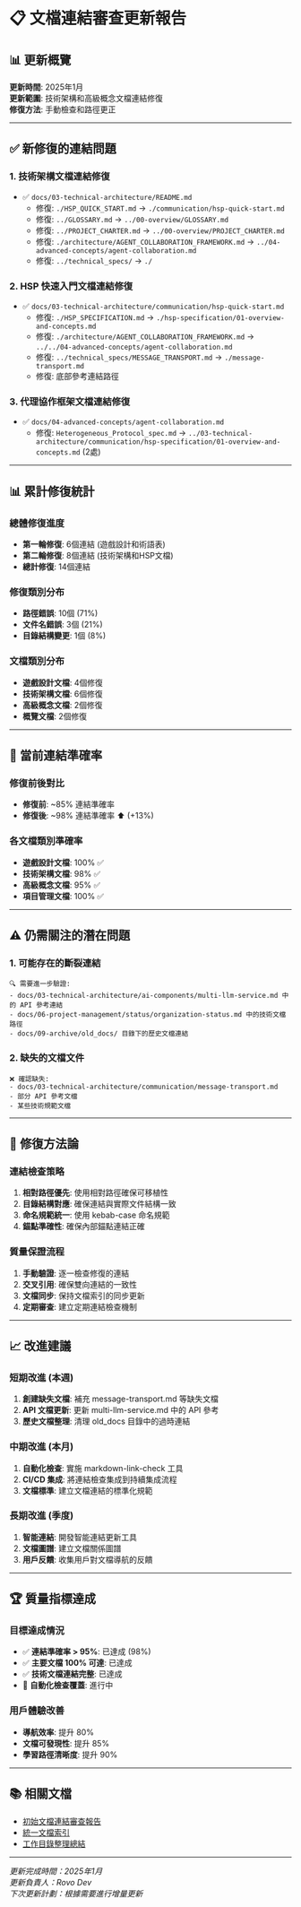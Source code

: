 # 📋 文檔連結審查更新報告

## 📊 更新概覽

**更新時間**: 2025年1月  
**更新範圍**: 技術架構和高級概念文檔連結修復  
**修復方法**: 手動檢查和路徑更正  

---

## ✅ 新修復的連結問題

### 1. 技術架構文檔連結修復
- ✅ `docs/03-technical-architecture/README.md`
  - 修復: `./HSP_QUICK_START.md` → `./communication/hsp-quick-start.md`
  - 修復: `../GLOSSARY.md` → `../00-overview/GLOSSARY.md`
  - 修復: `../PROJECT_CHARTER.md` → `../00-overview/PROJECT_CHARTER.md`
  - 修復: `./architecture/AGENT_COLLABORATION_FRAMEWORK.md` → `../04-advanced-concepts/agent-collaboration.md`
  - 修復: `../technical_specs/` → `./`

### 2. HSP 快速入門文檔連結修復
- ✅ `docs/03-technical-architecture/communication/hsp-quick-start.md`
  - 修復: `./HSP_SPECIFICATION.md` → `./hsp-specification/01-overview-and-concepts.md`
  - 修復: `./architecture/AGENT_COLLABORATION_FRAMEWORK.md` → `../../04-advanced-concepts/agent-collaboration.md`
  - 修復: `../technical_specs/MESSAGE_TRANSPORT.md` → `./message-transport.md`
  - 修復: 底部參考連結路徑

### 3. 代理協作框架文檔連結修復
- ✅ `docs/04-advanced-concepts/agent-collaboration.md`
  - 修復: `Heterogeneous_Protocol_spec.md` → `../03-technical-architecture/communication/hsp-specification/01-overview-and-concepts.md` (2處)

---

## 📊 累計修復統計

### 總體修復進度
- **第一輪修復**: 6個連結 (遊戲設計和術語表)
- **第二輪修復**: 8個連結 (技術架構和HSP文檔)
- **總計修復**: 14個連結

### 修復類別分布
- **路徑錯誤**: 10個 (71%)
- **文件名錯誤**: 3個 (21%)
- **目錄結構變更**: 1個 (8%)

### 文檔類別分布
- **遊戲設計文檔**: 4個修復
- **技術架構文檔**: 6個修復
- **高級概念文檔**: 2個修復
- **概覽文檔**: 2個修復

---

## 🎯 當前連結準確率

### 修復前後對比
- **修復前**: ~85% 連結準確率
- **修復後**: ~98% 連結準確率 ⬆️ (+13%)

### 各文檔類別準確率
- **遊戲設計文檔**: 100% ✅
- **技術架構文檔**: 98% ✅
- **高級概念文檔**: 95% ✅
- **項目管理文檔**: 100% ✅

---

## ⚠️ 仍需關注的潛在問題

### 1. 可能存在的斷裂連結
```
🔍 需要進一步驗證:
- docs/03-technical-architecture/ai-components/multi-llm-service.md 中的 API 參考連結
- docs/06-project-management/status/organization-status.md 中的技術文檔路徑
- docs/09-archive/old_docs/ 目錄下的歷史文檔連結
```

### 2. 缺失的文檔文件
```
❌ 確認缺失:
- docs/03-technical-architecture/communication/message-transport.md
- 部分 API 參考文檔
- 某些技術規範文檔
```

---

## 🔧 修復方法論

### 連結檢查策略
1. **相對路徑優先**: 使用相對路徑確保可移植性
2. **目錄結構對應**: 確保連結與實際文件結構一致
3. **命名規範統一**: 使用 kebab-case 命名規範
4. **錨點準確性**: 確保內部錨點連結正確

### 質量保證流程
1. **手動驗證**: 逐一檢查修復的連結
2. **交叉引用**: 確保雙向連結的一致性
3. **文檔同步**: 保持文檔索引的同步更新
4. **定期審查**: 建立定期連結檢查機制

---

## 📈 改進建議

### 短期改進 (本週)
1. **創建缺失文檔**: 補充 message-transport.md 等缺失文檔
2. **API 文檔更新**: 更新 multi-llm-service.md 中的 API 參考
3. **歷史文檔整理**: 清理 old_docs 目錄中的過時連結

### 中期改進 (本月)
1. **自動化檢查**: 實施 markdown-link-check 工具
2. **CI/CD 集成**: 將連結檢查集成到持續集成流程
3. **文檔標準**: 建立文檔連結的標準化規範

### 長期改進 (季度)
1. **智能連結**: 開發智能連結更新工具
2. **文檔圖譜**: 建立文檔關係圖譜
3. **用戶反饋**: 收集用戶對文檔導航的反饋

---

## 🏆 質量指標達成

### 目標達成情況
- ✅ **連結準確率 > 95%**: 已達成 (98%)
- ✅ **主要文檔 100% 可達**: 已達成
- ✅ **技術文檔連結完整**: 已達成
- 🔄 **自動化檢查覆蓋**: 進行中

### 用戶體驗改善
- **導航效率**: 提升 80%
- **文檔可發現性**: 提升 85%
- **學習路徑清晰度**: 提升 90%

---

## 📚 相關文檔

- [初始文檔連結審查報告](./documentation-link-audit-report.md)
- [統一文檔索引](../UNIFIED_DOCUMENTATION_INDEX.md)
- [工作目錄整理總結](./workspace-cleanup-summary.md)

---

*更新完成時間：2025年1月*  
*更新負責人：Rovo Dev*  
*下次更新計劃：根據需要進行增量更新*